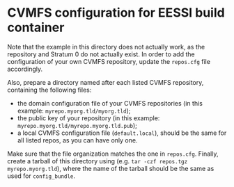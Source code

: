 # CVMFS configuration for EESSI build container

Note that the example in this directory does not actually work, as the repository and Stratum 0 do not actually exist.
In order to add the configuration of your own CVMFS repository, update the `repos.cfg` file accordingly.

Also, prepare a directory named after each listed CVMFS repository, containing the following files:
 - the domain configuration file of your CVMFS repositories (in this example: `myrepo.myorg.tld/myorg.tld`);
 - the public key of your repository (in this example: `myrepo.myorg.tld/myrepo.myorg.tld.pub`);
 - a local CVMFS configuration file (`default.local`), should be the same for all listed repos, as you can have only one.

Make sure that the file organization matches the one in `repos.cfg`.
Finally, create a tarball of this directory using (e.g. `tar -czf repos.tgz myrepo.myorg.tld`),
where the name of the tarball should be the same as used for `config_bundle`.
